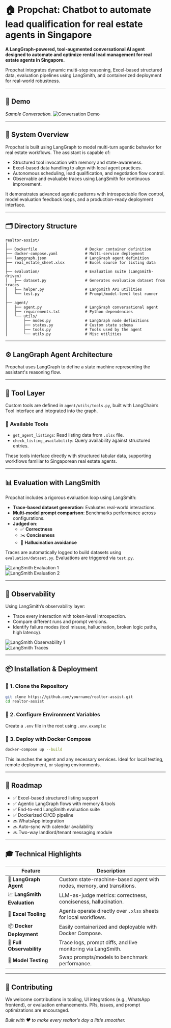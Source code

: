 # 🏠 Propchat: Chatbot to automate lead qualification for real estate agents in Singapore

**A LangGraph-powered, tool-augmented conversational AI agent designed to automate and optimize rental lead management for real estate agents in Singapore.**

Propchat integrates dynamic multi-step reasoning, Excel-based structured data, evaluation pipelines using LangSmith, and containerized deployment for real-world robustness.

---

## 📸 Demo

*Sample Conversation.*
![Conversation Demo](media/demo.gif)  

---

## 🧠 System Overview

Propchat is built using LangGraph to model multi-turn agentic behavior for real estate workflows. The assistant is capable of:

- Structured tool invocation with memory and state-awareness.
- Excel-based data handling to align with local agent practices.
- Autonomous scheduling, lead qualification, and negotiation flow control.
- Observable and evaluable traces using LangSmith for continuous improvement.

It demonstrates advanced agentic patterns with introspectable flow control, model evaluation feedback loops, and a production-ready deployment interface.

---

## 🗂 Directory Structure

```
realtor-assist/
│
├── Dockerfile                     # Docker container definition
├── docker-compose.yaml            # Multi-service deployment
├── langgraph.json                 # LangGraph agent definition
├── real_estate_sheet.xlsx         # Excel source for listing data
│
├── evaluation/                    # Evaluation suite (LangSmith-driven)
│   ├── dataset.py                 # Generates evaluation dataset from traces
│   ├── helper.py                  # LangSmith API utilities
│   └── test.py                    # Prompt/model-level test runner
│
├── agent/
│   ├── agent.py                   # LangGraph conversational agent
│   ├── requirements.txt           # Python dependencies
│   └── utils/
│       ├── nodes.py               # LangGraph node definitions
│       ├── states.py              # Custom state schema
│       ├── tools.py               # Tools used by the agent
│       └── utils.py               # Misc utilities
```

---

## ⚙️ LangGraph Agent Architecture

Propchat uses LangGraph to define a state machine representing the assistant's reasoning flow.

<!-- ![LangGraph Architecture](media/langgraph-architecture.png)  
*Placeholder: Diagram of LangGraph state machine.* -->

---

## 🧰 Tool Layer

Custom tools are defined in `agent/utils/tools.py`, built with LangChain’s Tool interface and integrated into the graph.

### 🧩 Available Tools
- `get_agent_listings`: Read listing data from `.xlsx` file.
- `check_listing_availability`: Query availability against structured entries.
  
These tools interface directly with structured tabular data, supporting workflows familiar to Singaporean real estate agents.

---

## 📊 Evaluation with LangSmith

Propchat includes a rigorous evaluation loop using LangSmith:

- **Trace-based dataset generation**: Evaluates real-world interactions.
- **Multi-model prompt comparison**: Benchmarks performance across configurations.
- **Judged on**:
  - ✅ **Correctness**
  - ✂️ **Conciseness**
  - 🚫 **Hallucination avoidance**

Traces are automatically logged to build datasets using `evaluation/dataset.py`. Evaluations are triggered via `test.py`.

![LangSmith Evaluation 1](media/eval.png)  
![LangSmith Evaluation 2](media/eval2.png)  

---

## 📡 Observability

Using LangSmith’s observability layer:

- Trace every interaction with token-level introspection.
- Compare different runs and prompt versions.
- Identify failure modes (tool misuse, hallucination, broken logic paths, high latency).

![LangSmith Observability 1](media/observe.png)  
![LangSmith Traces](media/traces.png)

---

## 📦 Installation & Deployment

### 🔧 1. Clone the Repository

```bash
git clone https://github.com/yourname/realtor-assist.git
cd realtor-assist
```

### 🔐 2. Configure Environment Variables

Create a `.env` file in the root using `.env.example`:

### 🐳 3. Deploy with Docker Compose

```bash
docker-compose up --build
```

This launches the agent and any necessary services. Ideal for local testing, remote deployment, or staging environments.

---

## 📅 Roadmap

- ✅ Excel-based structured listing support  
- ✅ Agentic LangGraph flows with memory & tools  
- ✅ End-to-end LangSmith evaluation suite  
- ✅ Dockerized CI/CD pipeline  
- 🔜 WhatsApp integration  
- 🔜 Auto-sync with calendar availability  
- 🔜 Two-way landlord/tenant messaging module  

---

## 🎓 Technical Highlights

| Feature                        | Description |
|-------------------------------|-------------|
| 🔄 **LangGraph Agent**         | Custom state-machine-based agent with nodes, memory, and transitions. |
| 📈 **LangSmith Evaluation**    | LLM-as-judge metrics: correctness, conciseness, hallucination. |
| 🧩 **Excel Tooling**           | Agents operate directly over `.xlsx` sheets for local workflows. |
| 📦 **Docker Deployment**       | Easily containerized and deployable with Docker Compose. |
| 📡 **Full Observability**      | Trace logs, prompt diffs, and live monitoring via LangSmith. |
| 🔬 **Model Testing**           | Swap prompts/models to benchmark performance. |

---

## 🤝 Contributing

We welcome contributions in tooling, UI integrations (e.g., WhatsApp frontend), or evaluation enhancements. PRs, issues, and prompt optimizations are encouraged.

*Built with ❤️ to make every realtor’s day a little smoother.*


